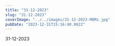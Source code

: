 ```yaml
---
title: "31-12-2023"
slug: "31-12-2023"
coverImage: "../../images/31-12-2023-M0Mz.jpg"
pubDate: "2023-12-31T15:16:40.862Z"
---
```


31-12-2023
